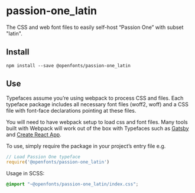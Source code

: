 
# passion-one_latin

The CSS and web font files to easily self-host “Passion One” with subset "latin".

## Install

`npm install --save @openfonts/passion-one_latin`

## Use

Typefaces assume you’re using webpack to process CSS and files. Each typeface
package includes all necessary font files (woff2, woff) and a CSS file with
font-face declarations pointing at these files.

You will need to have webpack setup to load css and font files. Many tools built
with Webpack will work out of the box with Typefaces such as [Gatsby](https://github.com/gatsbyjs/gatsby)
and [Create React App](https://github.com/facebookincubator/create-react-app).

To use, simply require the package in your project’s entry file e.g.

```javascript
// Load Passion One typeface
require('@openfonts/passion-one_latin')
```

Usage in SCSS:
```scss
@import "~@openfonts/passion-one_latin/index.css";
```
